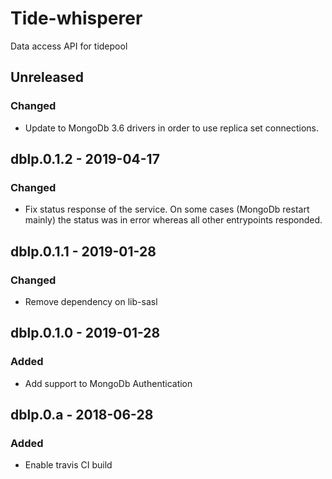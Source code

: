 # Tide-whisperer

Data access API for tidepool

## Unreleased 

### Changed
- Update to MongoDb 3.6 drivers in order to use replica set connections. 

## dblp.0.1.2 - 2019-04-17

### Changed
- Fix status response of the service. On some cases (MongoDb restart mainly) the status was in error whereas all other entrypoints responded.

## dblp.0.1.1 - 2019-01-28

### Changed
- Remove dependency on lib-sasl

## dblp.0.1.0 - 2019-01-28

### Added
- Add support to MongoDb Authentication

## dblp.0.a - 2018-06-28

### Added
- Enable travis CI build 
